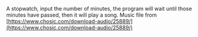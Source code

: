 A stopwatch, input the number of minutes, the program will wait until those minutes have passed, then it will play a song.
Music file from [https://www.chosic.com/download-audio/25889/](https://www.chosic.com/download-audio/25889/)

